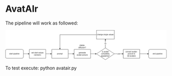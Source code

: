 # AvatAIr
The pipeline will work as followed:

![AvatAIr Pipeline](/Documentation/picture/pipeline.png)



To test execute:
python avatair.py

